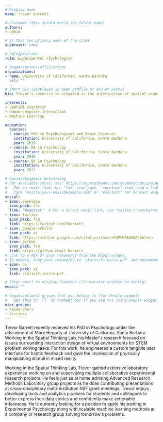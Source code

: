 ```yaml
---
# Display name
name: Trevor Barrett

# Username (this should match the folder name)
authors:
- admin

# Is this the primary user of the site?
superuser: true

# Role/position
role: Experimental Psychologist

# Organizations/Affiliations
organizations:
- name: University of California, Santa Barbara
  url: ""

# Short bio (displayed in user profile at end of posts)
bio: Trevor's research is situated at the intersection of spatial cognition and human-computer interaction.

interests:
- Spatial Cognition
- Human-computer Interaction
- Machine Learning

education:
  courses:
  - course: PhD in Psychological and Brain Sciences
    institution: University of California, Santa Barbara
    year: 2019
  - course: MA in Psychology
    institution: University of California, Santa Barbara
    year: 2015
  - course: BA in Psychology
    institution: University of California, Santa Barbara
    year: 2011

# Social/Academic Networking
# For available icons, see: https://sourcethemes.com/academic/docs/widgets/#icons
#   For an email link, use "fas" icon pack, "envelope" icon, and a link in the
#   form "mailto:your-email@example.com" or "#contact" for contact widget.
social:
- icon: envelope
  icon_pack: fas
  link: '#contact'  # For a direct email link, use "mailto:trevorbarrett@ucsb.edu".
- icon: twitter
  icon_pack: fab
  link: https://twitter.com/tbarrett_
- icon: google-scholar
  icon_pack: ai
  link: https://scholar.google.com/citations?user=UUPVK0kAAAAJ&hl=en
- icon: github
  icon_pack: fab
  link: https://github.com/t-barrett
# Link to a PDF of your resume/CV from the About widget.
# To enable, copy your resume/CV to `static/files/cv.pdf` and uncomment the lines below.  
- icon: cv
  icon_pack: ai
  link: static/files/cv.pdf

# Enter email to display Gravatar (if Gravatar enabled in Config)
email: ""
  
# Organizational groups that you belong to (for People widget)
#   Set this to `[]` or comment out if you are not using People widget.  
user_groups:
- Researchers
- Visitors
---
```


Trevor Barrett recently recieved his PhD in Psychology under the advisement of Mary Hegarty at University of California, Santa Barbara. Working in the Spatial Thinking Lab, his Master's research focused on issues surrounding interaction design of virtual environments for STEM problem solving tasks. For this work, he engineered a custom tangible user interface for haptic feedback and gave the impression of physically manipulating stimuli in mixed reality. 

Working in the Spatial Thinking Lab, Trevor gained extensive laboratory experience working on and supervising multiple collaborative experimental research projects. He feels just as at home advising Advanced Research Methods Laboratory group projects as he does contributing presentations at cross-disciplinary multi-institution NSF grant meetings. Trevor enjoys developing tools and analytics pipelines for students and colleagues to better express their data stories and confidently make actionable inferences. He is currently looking for a position to apply his training in Experimental Psychology along with scalable machine learning methods at a company or research group solving tomorrow's problems.


